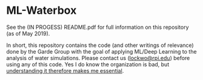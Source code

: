 # ML-Waterbox
See the (IN PROGESS) README.pdf for full information on this repository (as of May 2019).

In short, this repository contains the code (and other writings of relevance) done by the Garde Group with the goal of applying ML/Deep Learning to the analysis of water simulations. Please contact us (lockwo@rpi.edu) before using any of this code. Yes I do know the organization is bad, but [understanding it therefore makes me essential](https://kriscroes.github.io/images/blog1/dilbert.png).
